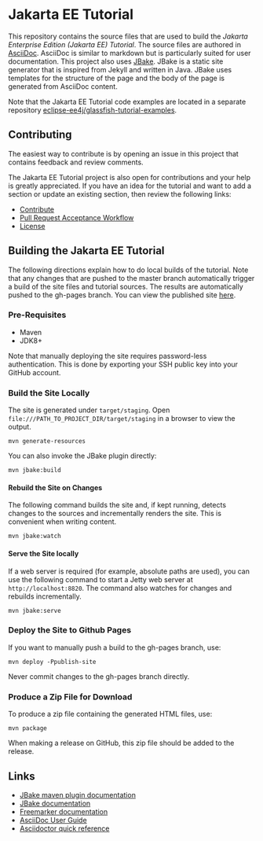 # Jakarta EE Tutorial

This repository contains the source files that are used to build the
_Jakarta Enterprise Edition (Jakarta EE) Tutorial_. The source files
are authored in [AsciiDoc](http://asciidoc.org/).  AsciiDoc is similar
to markdown but is particularly suited for user documentation.  This
project also uses [JBake](http://jbake.org/). JBake is a static site
generator that is inspired from Jekyll and written in Java.  JBake uses
templates for the structure of the page and the body of the page is
generated from AsciiDoc content.

Note that the Jakarta EE Tutorial code examples are located in a
separate repository
[eclipse-ee4j/glassfish-tutorial-examples](https://github.com/eclipse-ee4j/glassfish-tutorial-examples).

## Contributing
The easiest way to contribute is by opening an issue in this project
that contains feedback and review comments.

The Jakarta EE Tutorial project is also open for contributions and your
help is greatly appreciated. If you have an idea for the tutorial and
want to add a section or update an existing section, then review the
following links:

* [Contribute](CONTRIBUTING.md)
* [Pull Request Acceptance Workflow](src/main/jbake/assets/pr_doc_workflow.md)
* [License](LICENSE.md)

## Building the Jakarta EE Tutorial

The following directions explain how to do local builds of the
tutorial. Note that any changes that are pushed to the master branch
automatically trigger a build of the site files and tutorial sources.
The results are automatically pushed to the gh-pages branch. You can
view the published site
[here](https://eclipse-ee4j.github.io/glassfish-tutorial).

### Pre-Requisites

- Maven
- JDK8+

Note that manually deploying the site requires password-less
authentication. This is done by exporting your SSH public key into your
GitHub account.

### Build the Site Locally

The site is generated under `target/staging`. Open
`file:///PATH_TO_PROJECT_DIR/target/staging` in a browser to view the
output.

```
mvn generate-resources
```

You can also invoke the JBake plugin directly:

```
mvn jbake:build
```

#### Rebuild the Site on Changes

The following command builds the site and, if kept running, detects
changes to the sources and incrementally renders the site. This is
convenient when writing content.

```
mvn jbake:watch
```

#### Serve the Site locally

If a web server is required (for example, absolute paths are used), you
can use the following command to start a Jetty web server at
`http://localhost:8820`. The command also watches for changes and
rebuilds incrementally.

```
mvn jbake:serve
```


### Deploy the Site to Github Pages

If you want to manually push a build to the gh-pages branch, use:

```
mvn deploy -Ppublish-site
```
Never commit changes to the gh-pages branch directly.

### Produce a Zip File for Download

To produce a zip file containing the generated HTML files, use:

```
mvn package
```

When making a release on GitHub, this zip file should be added to the release.

## Links

- [JBake maven plugin documentation](https://github.com/Blazebit/jbake-maven-plugin)
- [JBake documentation](http://jbake.org/docs/2.5.1)
- [Freemarker documentation](http://freemarker.org/docs)
- [AsciiDoc User Guide](http://asciidoc.org/userguide.html)
- [Asciidoctor quick reference](http://asciidoctor.org/docs/asciidoc-syntax-quick-reference)
